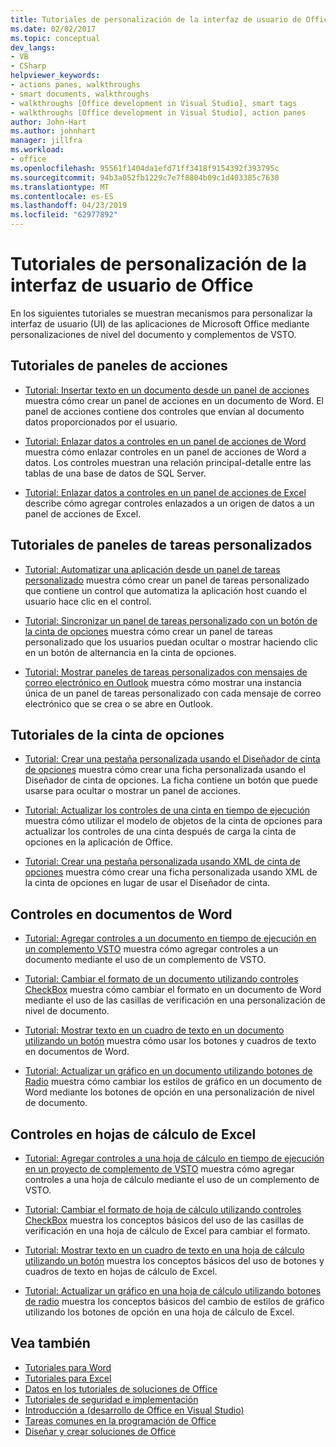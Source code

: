 ```yaml
---
title: Tutoriales de personalización de la interfaz de usuario de Office
ms.date: 02/02/2017
ms.topic: conceptual
dev_langs:
- VB
- CSharp
helpviewer_keywords:
- actions panes, walkthroughs
- smart documents, walkthroughs
- walkthroughs [Office development in Visual Studio], smart tags
- walkthroughs [Office development in Visual Studio], action panes
author: John-Hart
ms.author: johnhart
manager: jillfra
ms.workload:
- office
ms.openlocfilehash: 95561f1404da1efd71ff3418f9154392f393795c
ms.sourcegitcommit: 94b3a052fb1229c7e7f8804b09c1d403385c7630
ms.translationtype: MT
ms.contentlocale: es-ES
ms.lasthandoff: 04/23/2019
ms.locfileid: "62977892"
---
```

# <a name="office-ui-customization-walkthroughs"></a>Tutoriales de personalización de la interfaz de usuario de Office
  En los siguientes tutoriales se muestran mecanismos para personalizar la interfaz de usuario (UI) de las aplicaciones de Microsoft Office mediante personalizaciones de nivel del documento y complementos de VSTO.

## <a name="actions-pane-walkthroughs"></a>Tutoriales de paneles de acciones
- [Tutorial: Insertar texto en un documento desde un panel de acciones](../vsto/walkthrough-inserting-text-into-a-document-from-an-actions-pane.md) muestra cómo crear un panel de acciones en un documento de Word. El panel de acciones contiene dos controles que envían al documento datos proporcionados por el usuario.

- [Tutorial: Enlazar datos a controles en un panel de acciones de Word](../vsto/walkthrough-binding-data-to-controls-on-a-word-actions-pane.md) muestra cómo enlazar controles en un panel de acciones de Word a datos. Los controles muestran una relación principal-detalle entre las tablas de una base de datos de SQL Server.

- [Tutorial: Enlazar datos a controles en un panel de acciones de Excel](../vsto/walkthrough-binding-data-to-controls-on-an-excel-actions-pane.md) describe cómo agregar controles enlazados a un origen de datos a un panel de acciones de Excel.

## <a name="custom-task-pane-walkthroughs"></a>Tutoriales de paneles de tareas personalizados
- [Tutorial: Automatizar una aplicación desde un panel de tareas personalizado](../vsto/walkthrough-automating-an-application-from-a-custom-task-pane.md) muestra cómo crear un panel de tareas personalizado que contiene un control que automatiza la aplicación host cuando el usuario hace clic en el control.

- [Tutorial: Sincronizar un panel de tareas personalizado con un botón de la cinta de opciones](../vsto/walkthrough-synchronizing-a-custom-task-pane-with-a-ribbon-button.md) muestra cómo crear un panel de tareas personalizado que los usuarios puedan ocultar o mostrar haciendo clic en un botón de alternancia en la cinta de opciones.

- [Tutorial: Mostrar paneles de tareas personalizados con mensajes de correo electrónico en Outlook](../vsto/walkthrough-displaying-custom-task-panes-with-e-mail-messages-in-outlook.md) muestra cómo mostrar una instancia única de un panel de tareas personalizado con cada mensaje de correo electrónico que se crea o se abre en Outlook.

## <a name="ribbon-walkthroughs"></a>Tutoriales de la cinta de opciones
- [Tutorial: Crear una pestaña personalizada usando el Diseñador de cinta de opciones](../vsto/walkthrough-creating-a-custom-tab-by-using-the-ribbon-designer.md) muestra cómo crear una ficha personalizada usando el Diseñador de cinta de opciones. La ficha contiene un botón que puede usarse para ocultar o mostrar un panel de acciones.

- [Tutorial: Actualizar los controles de una cinta en tiempo de ejecución](../vsto/walkthrough-updating-the-controls-on-a-ribbon-at-run-time.md) muestra cómo utilizar el modelo de objetos de la cinta de opciones para actualizar los controles de una cinta después de carga la cinta de opciones en la aplicación de Office.

- [Tutorial: Crear una pestaña personalizada usando XML de cinta de opciones](../vsto/walkthrough-creating-a-custom-tab-by-using-ribbon-xml.md) muestra cómo crear una ficha personalizada usando XML de la cinta de opciones en lugar de usar el Diseñador de cinta.

## <a name="controls-on-word-documents"></a>Controles en documentos de Word
- [Tutorial: Agregar controles a un documento en tiempo de ejecución en un complemento VSTO](../vsto/walkthrough-adding-controls-to-a-document-at-run-time-in-a-vsto-add-in.md) muestra cómo agregar controles a un documento mediante el uso de un complemento de VSTO.

- [Tutorial: Cambiar el formato de un documento utilizando controles CheckBox](../vsto/walkthrough-changing-document-formatting-using-checkbox-controls.md) muestra cómo cambiar el formato en un documento de Word mediante el uso de las casillas de verificación en una personalización de nivel de documento.

- [Tutorial: Mostrar texto en un cuadro de texto en un documento utilizando un botón](../vsto/walkthrough-displaying-text-in-a-text-box-in-a-document-using-a-button.md) muestra cómo usar los botones y cuadros de texto en documentos de Word.

- [Tutorial: Actualizar un gráfico en un documento utilizando botones de Radio](../vsto/walkthrough-updating-a-chart-in-a-document-using-radio-buttons.md) muestra cómo cambiar los estilos de gráfico en un documento de Word mediante los botones de opción en una personalización de nivel de documento.

## <a name="controls-on-excel-worksheets"></a>Controles en hojas de cálculo de Excel
- [Tutorial: Agregar controles a una hoja de cálculo en tiempo de ejecución en un proyecto de complemento de VSTO](../vsto/walkthrough-adding-controls-to-a-worksheet-at-run-time-in-vsto-add-in-project.md) muestra cómo agregar controles a una hoja de cálculo mediante el uso de un complemento de VSTO.

- [Tutorial: Cambiar el formato de hoja de cálculo utilizando controles CheckBox](../vsto/walkthrough-changing-worksheet-formatting-using-checkbox-controls.md) muestra los conceptos básicos del uso de las casillas de verificación en una hoja de cálculo de Excel para cambiar el formato.

- [Tutorial: Mostrar texto en un cuadro de texto en una hoja de cálculo utilizando un botón](../vsto/walkthrough-displaying-text-in-a-text-box-in-a-worksheet-using-a-button.md) muestra los conceptos básicos del uso de botones y cuadros de texto en hojas de cálculo de Excel.

- [Tutorial: Actualizar un gráfico en una hoja de cálculo utilizando botones de radio](../vsto/walkthrough-updating-a-chart-in-a-worksheet-using-radio-buttons.md) muestra los conceptos básicos del cambio de estilos de gráfico utilizando los botones de opción en una hoja de cálculo de Excel.

## <a name="see-also"></a>Vea también
- [Tutoriales para Word](../vsto/walkthroughs-using-word.md)
- [Tutoriales para Excel](../vsto/walkthroughs-using-excel.md)
- [Datos en los tutoriales de soluciones de Office](../vsto/data-in-office-solutions-walkthroughs.md)
- [Tutoriales de seguridad e implementación](../vsto/security-and-deployment-walkthroughs.md)
- [Introducción a &#40;desarrollo de Office en Visual Studio&#41;](../vsto/getting-started-office-development-in-visual-studio.md)
- [Tareas comunes en la programación de Office](../vsto/common-tasks-in-office-programming.md)
- [Diseñar y crear soluciones de Office](../vsto/designing-and-creating-office-solutions.md)
